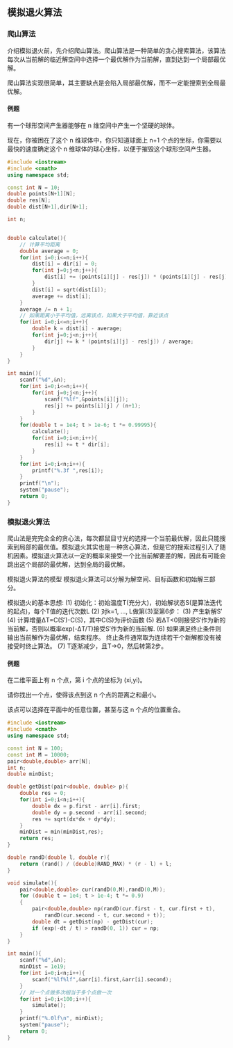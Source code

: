## 模拟退火算法

### 爬山算法  

介绍模拟退火前，先介绍爬山算法。爬山算法是一种简单的贪心搜索算法，该算法每次从当前解的临近解空间中选择一个最优解作为当前解，直到达到一个局部最优解。

爬山算法实现很简单，其主要缺点是会陷入局部最优解，而不一定能搜索到全局最优解。

#### 例题

有一个球形空间产生器能够在 n 维空间中产生一个坚硬的球体。

现在，你被困在了这个 n 维球体中，你只知道球面上 n+1 个点的坐标，你需要以最快的速度确定这个 n 维球体的球心坐标，以便于摧毁这个球形空间产生器。

```cpp
#include <iostream>
#include <cmath>
using namespace std;

const int N = 10;
double points[N+1][N];
double res[N];
double dist[N+1],dir[N+1];

int n;


double calculate(){
    // 计算平均距离
    double average = 0;
    for(int i=0;i<=n;i++){
        dist[i] = dir[i] = 0;
        for(int j=0;j<n;j++){
            dist[i] += (points[i][j] - res[j]) * (points[i][j] - res[j]);
        }
        dist[i] = sqrt(dist[i]);
        average += dist[i];
    }
    average /= n + 1;
    // 如果距离小于平均值，远离该点，如果大于平均值，靠近该点
    for(int i=0;i<=n;i++){
        double k = dist[i] - average;
        for(int j=0;j<n;j++){
            dir[j] += k * (points[i][j] - res[j]) / average;
        }
    }
}

int main(){
    scanf("%d",&n);
    for(int i=0;i<=n;i++){
        for(int j=0;j<n;j++){
            scanf("%lf",&points[i][j]);
            res[j] += points[i][j] / (n+1);
        }
    }
    for(double t = 1e4; t > 1e-6; t *= 0.99995){
        calculate();
        for(int i=0;i<n;i++){
            res[i] += t * dir[i];
        }
    }
    for(int i=0;i<n;i++){
        printf("%.3f ",res[i]);
    }
    printf("\n");
    system("pause");
    return 0;
}
```

### 模拟退火算法

爬山法是完完全全的贪心法，每次都鼠目寸光的选择一个当前最优解，因此只能搜索到局部的最优值。模拟退火其实也是一种贪心算法，但是它的搜索过程引入了随机因素。模拟退火算法以一定的概率来接受一个比当前解要差的解，因此有可能会跳出这个局部的最优解，达到全局的最优解。

模拟退火算法的模型
模拟退火算法可以分解为解空间、目标函数和初始解三部分。

模拟退火的基本思想:
(1) 初始化：初始温度T(充分大)，初始解状态S(是算法迭代的起点)，每个T值的迭代次数L
(2) 对k=1, …, L做第(3)至第6步：
(3) 产生新解S′
(4) 计算增量ΔT=C(S′)-C(S)，其中C(S)为评价函数
(5) 若ΔT<0则接受S′作为新的当前解，否则以概率exp(-ΔT/T)接受S′作为新的当前解.
(6) 如果满足终止条件则输出当前解作为最优解，结束程序。
终止条件通常取为连续若干个新解都没有被接受时终止算法。
(7) T逐渐减少，且T->0，然后转第2步。

#### 例题

在二维平面上有 n 个点，第 i 个点的坐标为 (xi,yi)。

请你找出一个点，使得该点到这 n 个点的距离之和最小。

该点可以选择在平面中的任意位置，甚至与这 n 个点的位置重合。

```cpp
#include <iostream>
#include <cmath>
using namespace std;

const int N = 100;
const int M = 10000;
pair<double,double> arr[N];
int n;
double minDist;

double getDist(pair<double, double> p){
    double res = 0;
    for(int i=0;i<n;i++){
        double dx = p.first - arr[i].first;
        double dy = p.second - arr[i].second;
        res += sqrt(dx*dx + dy*dy);
    }
    minDist = min(minDist,res);
    return res;
}

double randD(double l, double r){
    return (rand() / (double)RAND_MAX) * (r - l) + l;
}

void simulate(){
    pair<double,double> cur(randD(0,M),randD(0,M));
    for (double t = 1e4; t > 1e-4; t *= 0.9)
    {
        pair<double,double> np(randD(cur.first - t, cur.first + t), 
            randD(cur.second - t, cur.second + t));
        double dt = getDist(np) - getDist(cur);
        if (exp(-dt / t) > randD(0, 1)) cur = np;
    }
}

int main(){
    scanf("%d",&n);
    minDist = 1e19;
    for(int i=0;i<n;i++){
        scanf("%lf%lf",&arr[i].first,&arr[i].second);
    }
    // 对一个点做多次相当于多个点做一次
    for(int i=0;i<100;i++){
        simulate();
    }
    printf("%.0lf\n", minDist);
    system("pause");
    return 0;
}
```